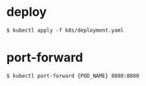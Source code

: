 # deploy

`$ kubectl apply -f k8s/deployment.yaml`

# port-forward

`$ kubectl port-forward {POD_NAME} 8080:8080`
